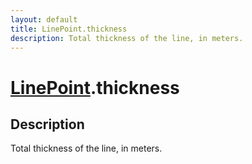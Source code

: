 ```yaml
---
layout: default
title: LinePoint.thickness
description: Total thickness of the line, in meters.
---
```

# [LinePoint]({{site.url}}/Pages/Reference/LinePoint.html).thickness

## Description
Total thickness of the line, in meters.


